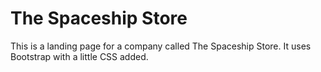 # The Spaceship Store

This is a landing page for a company called The Spaceship Store. It uses Bootstrap with a little CSS added.
